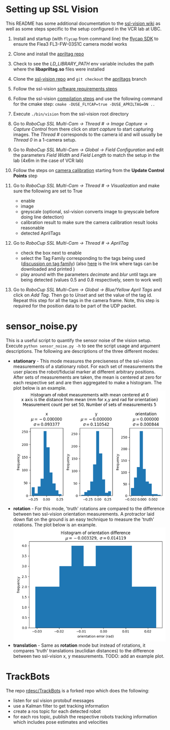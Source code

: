 # Setting up SSL Vision
This README has some additional documentation to the [ssl-vision wiki](https://github.com/RoboCup-SSL/ssl-vision/wiki)
as well as some steps specific to the setup configured in the VCR lab at UBC.

1. Install and startup (with `flycap` from command line) the [flycap SDK](https://www.flir.ca/products/flycapture-sdk/) to ensure the Flea3 FL3-FW-03S1C camera model works
2. Clone and install the [apriltag repo](https://github.com/AprilRobotics/apriltag)
3. Check to see the *LD_LIBRARY_PATH* env variable includes the path where the **libapriltag.so** files were installed
4. Clone the [ssl-vision repo](https://github.com/RoboCup-SSL/ssl-vision/tree/apriltags) and `git checkout` the [apriltags](https://github.com/RoboCup-SSL/ssl-vision/tree/apriltags) branch
5. Follow the ssl-vision [software requirements steps](https://github.com/RoboCup-SSL/ssl-vision/tree/apriltags#software-requirements)
6. Follow the ssl-vision [compilation steps](https://github.com/RoboCup-SSL/ssl-vision/tree/apriltags#compilation) and use the following command for the cmake step:
`cmake -DUSE_FLYCAP=true -DUSE_APRILTAG=ON ..`
7. Execute `./bin/vision` from the ssl-vision root directory
8. Go to *RoboCup SSL Multi-Cam -> Thread # -> Image Capture -> Capture Control* from there click on *start capture* to start capturing images.
The *Thread #* corresponds to the camera id and will usually be *Thread 0* in a 1-camera setup.
9. Go to *RoboCup SSL Multi-Cam -> Global -> Field Configuration* and edit the parameters *Field Width* and *Field Length* to match the setup in the lab (4x6m in the case of VCR lab)

10. Follow the steps on [camera calibration](https://github.com/RoboCup-SSL/ssl-vision/wiki/camera-calibration#update-control-points) starting from the **Update Control Points** step

11. Go to *RoboCup SSL Multi-Cam -> Thread # -> Visualization* and make sure the following are set to True
    - enable
    - image
    - greyscale (optional, ssl-vision converts image to greyscale before doing line detection)
    - calibration result to make sure the camera calibration result looks reasonable
    - detected AprilTags

12. Go to *RoboCup SSL Multi-Cam -> Thread # -> AprilTag*
    - check the box next to enable
    - select the Tag Family corresponding to the tags being used ([discussion on tag family](https://berndpfrommer.github.io/tagslam_web/making_tags/))
    (also [here](https://github.com/AprilRobotics/apriltag-imgs) is the link where tags can be downloaded and printed )
    - play around with the parameters *decimate* and *blur* until tags are being detected (values 0.5 and 0.8 respectively, seem to work well)
    
13. Go to *RoboCup SSL Multi-Cam -> Global -> Blue/Yellow April Tags* and click on *Add Tag*. Then go to *Unset* and set the value of the tag id.
Repeat this step for all the tags in the camera frame. Note, this step is required for the position data to be part of the UDP packet.

# sensor_noise.py
This is a useful script to quantify the sensor noise of the vision setup. Execute `python sensor_noise.py -h` to see the  script usage and argument descriptions. The following are descriptions of the three different modes:
- **stationary** - This mode measures the preciseness of the ssl-vision measurements of a stationary robot. For each set of measurements the user places the robot/fiducial marker at different arbitrary positions. After sets of measurements are taken, the mean is centered at zero for each respective set and are then aggregated to make a histogram. The plot below is an example.
![](https://raw.githubusercontent.com/rdesc/autorally/vcr-final/autorally_control/src/path_integral/scripts/ssl_vision/stationary_robot_hist.png)
- **rotation** - For this mode, 'truth' rotations are compared to the difference between two ssl-vision orientation measurements. A protractor laid down flat on the ground is an easy technique to measure the 'truth' rotations. The plot below is an example. ![](https://raw.githubusercontent.com/rdesc/autorally/vcr-final/autorally_control/src/path_integral/scripts/ssl_vision/orientation_diff.png)
- **translation** - Same as **rotation** mode but instead of rotations, it compares 'truth' translations (euclidian distances) to the difference between two ssl-vision x, y measurements. TODO: add an example plot.

# TrackBots
The repo [rdesc/TrackBots](https://github.com/rdesc/TrackBots) is a forked repo which does the following:
- listen for ssl vision protobuf messages
- use a Kalman filter to get tracking information
- create a ros topic for each detected robot
- for each ros topic, publish the respective robots tracking information which includes pose estimates and velocities
